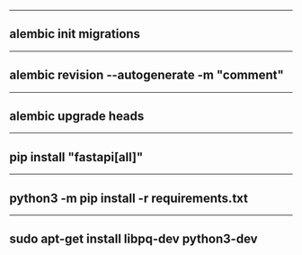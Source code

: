 
---
alembic init migrations
---

---
alembic revision --autogenerate -m "comment"
---

---
alembic upgrade heads
---

---
pip install "fastapi[all]"
---

---
python3 -m pip install -r requirements.txt
---

---
sudo apt-get install libpq-dev python3-dev
---